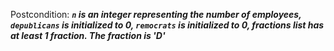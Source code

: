 Postcondition: ***`n` is an integer representing the number of employees, `depublicans` is initialized to 0, `remocrats` is initialized to 0, fractions list has at least 1 fraction. The fraction is 'D'***